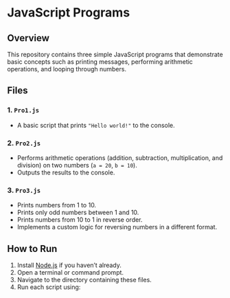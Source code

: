 # JavaScript Programs

## Overview
This repository contains three simple JavaScript programs that demonstrate basic concepts such as printing messages, performing arithmetic operations, and looping through numbers.

## Files

### 1. `Pro1.js`
- A basic script that prints `"Hello world!"` to the console.

### 2. `Pro2.js`
- Performs arithmetic operations (addition, subtraction, multiplication, and division) on two numbers (`a = 20`, `b = 10`).
- Outputs the results to the console.

### 3. `Pro3.js`
- Prints numbers from 1 to 10.
- Prints only odd numbers between 1 and 10.
- Prints numbers from 10 to 1 in reverse order.
- Implements a custom logic for reversing numbers in a different format.

## How to Run
1. Install [Node.js](https://nodejs.org/) if you haven’t already.
2. Open a terminal or command prompt.
3. Navigate to the directory containing these files.
4. Run each script using:
